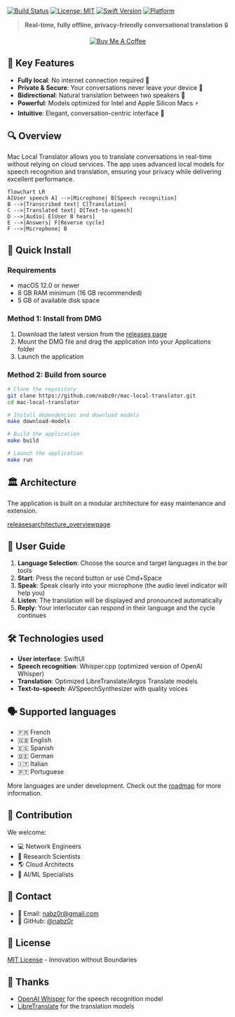 [![Build Status](https://img.shields.io/github/workflow/status/nabz0r/mac-local-translator/CI?style=flat-square)](https://github.com/nabz0r/mac-local-translator/actions)
[![License: MIT](https://img.shields.io/badge/License-MIT-blue.svg?style=flat-square)](https://opensource.org/licenses/MIT)
[![Swift Version](https://img.shields.io/badge/Swift-5.7-orange.svg?style=flat-square)](https://swift.org)
[![Platform](https://img.shields.io/badge/Platform-macOS%2012%2B-lightgrey?style=flat-square)](https://www.apple.com/macos/)

> **Real-time, fully offline, privacy-friendly conversational translation** 🔒

<p align="center">
 <a href="https://www.buymeacoffee.com/nabz0r"><img src="https://img.shields.io/badge/Buy%20Me%20a%20Coffee-ffdd00?style=for-the-badge&logo=buy-me-a-coffee&logoColor=black" alt="Buy Me A Coffee"></a>
</p>

## 🌟 Key Features

- **Fully local**: No internet connection required 📶
- **Private & Secure**: Your conversations never leave your device 🔐
- **Bidirectional**: Natural translation between two speakers 👥
- **Powerful**: Models optimized for Intel and Apple Silicon Macs ⚡
- **Intuitive**: Elegant, conversation-centric interface 💬

## 🔍 Overview

Mac Local Translator allows you to translate conversations in real-time without relying on cloud services. The app uses advanced local models for speech recognition and translation, ensuring your privacy while delivering excellent performance.

```mermaid
flowchart LR
A[User speech A] -->|Microphone| B[Speech recognition]
B -->|Transcribed text| C[Translation]
C -->|Translated text| D[Text-to-speech]
D -->|Audio| E[User B hears]
E -->|Answers| F[Reverse cycle]
F -->|Microphone| B
```

## 🚀 Quick Install

### Requirements
- macOS 12.0 or newer
- 8 GB RAM minimum (16 GB recommended)
- 5 GB of available disk space

### Method 1: Install from DMG
1. Download the latest version from the [releases page](https://github.com/nabz0r/mac-local-translator/releases)
2. Mount the DMG file and drag the application into your Applications folder
3. Launch the application

### Method 2: Build from source

```bash
# Clone the repository
git clone https://github.com/nabz0r/mac-local-translator.git
cd mac-local-translator

# Install dependencies and download models
make download-models

# Build the application
make build

# Launch the application
make run
```

## 🏛️ Architecture

The application is built on a modular architecture for easy maintenance and extension.

[releasesarchitecture_overviewpage](https://github.com/nabz0r/mac-local-translator/docs/architecture_overview.md)

## 🎯 User Guide

1. **Language Selection**: Choose the source and target languages ​​in the bar tools
2. **Start**: Press the record button or use Cmd+Space
3. **Speak**: Speak clearly into your microphone (the audio level indicator will help you)
4. **Listen**: The translation will be displayed and pronounced automatically
5. **Reply**: Your interlocutor can respond in their language and the cycle continues

## 🛠️ Technologies used

- **User interface**: SwiftUI
- **Speech recognition**: Whisper.cpp (optimized version of OpenAI Whisper)
- **Translation**: Optimized LibreTranslate/Argos Translate models
- **Text-to-speech**: AVSpeechSynthesizer with quality voices

## 🗣️ Supported languages

- 🇫🇷 French
- 🇬🇧 English
- 🇪🇸 Spanish
- 🇩🇪 German
- 🇮🇹 Italian
- 🇵🇹 Portuguese

More languages ​​are under development. Check out the [roadmap](ROADMAP.md) for more information.

## 🤝 Contribution

We welcome:

- 💻 Network Engineers
- 👀 Research Scientists
- 🌎 Cloud Architects
- 🤖 AI/ML Specialists

## 📱 Contact

- 📧 Email: nabz0r@gmail.com
- 🐙 GitHub: [@nabz0r](https://github.com/nabz0r)

## 📄 License

[MIT License](LICENSE) - Innovation without Boundaries

## 🙏 Thanks

- [OpenAI Whisper](https://github.com/openai/whisper) for the speech recognition model
- [LibreTranslate](https://github.com/LibreTranslate/LibreTranslate) for the translation models
